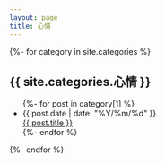 ```yaml
---
layout: page
title: 心情
---
```

<div class="page page-mood">
  {%- for category in site.categories %}
  <div class="list-post">
    <h2 id="{{ category[0] }}">{{ site.categories.心情 }}</h2>
    <ul>
      {%- for post in category[1] %}
      <li>
        <span class="date">{{ post.date | date: "%Y/%m/%d" }}</span>
        <div class="title">
          <a href="{{ site.baseurl | append: post.url }}" class="hover-underline">{{ post.title }}</a>
        </div>
      </li>
      {%- endfor %}
    </ul>
  </div>
  {%- endfor %}
</div>
